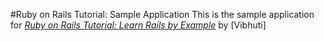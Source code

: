 #Ruby on Rails Tutorial: Sample Application
This is the sample application for [*Ruby on Rails Tutorial: Learn Rails by Example*](http://railstutorial.org/) by [Vibhuti] 
